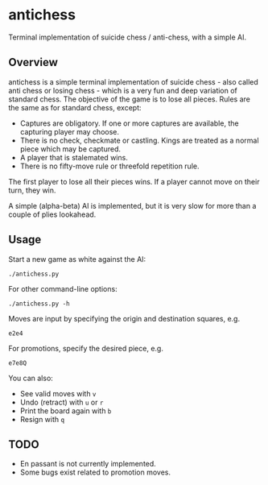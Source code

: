 # antichess
Terminal implementation of suicide chess / anti-chess, with a simple AI.

## Overview

antichess is a simple terminal implementation of suicide chess - also called anti chess or losing chess - which is a very fun and deep variation of standard chess. The objective of the game is to lose all pieces. Rules are the same as for standard chess, except:

* Captures are obligatory. If one or more captures are available, the capturing player may choose.
* There is no check, checkmate or castling. Kings are treated as a normal piece which may be captured.
* A player that is stalemated wins.
* There is no fifty-move rule or threefold repetition rule.

The first player to lose all their pieces wins. If a player cannot move on their turn, they win.

A simple (alpha-beta) AI is implemented, but it is very slow for more than a couple of plies lookahead.

## Usage

Start a new game as white against the AI:
```shell
./antichess.py
```

For other command-line options:
```shell
./antichess.py -h
```

Moves are input by specifying the origin and destination squares, e.g.
```shell
e2e4
```
For promotions, specify the desired piece, e.g.
```shell
e7e8Q
```
You can also:

* See valid moves with `v`
* Undo (retract) with `u` or `r`
* Print the board again with `b`
* Resign with `q`



## TODO

* En passant is not currently implemented.
* Some bugs exist related to promotion moves.
